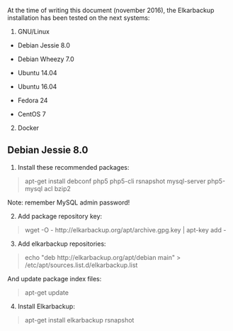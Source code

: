At the time of writing this document \(november 2016\), the Elkarbackup installation has been tested on the next systems:

1. GNU\/Linux
  * Debian Jessie 8.0

  * Debian Wheezy 7.0

  * Ubuntu 14.04

  * Ubuntu 16.04

  * Fedora 24

  * CentOS 7


2. Docker

## Debian Jessie 8.0

1. Install these recommended packages:

  > apt-get install debconf php5 php5-cli rsnapshot mysql-server php5-mysql acl bzip2

  Note: remember MySQL admin password!

2. Add package repository key:
  > wget -O - http:\/\/elkarbackup.org\/apt\/archive.gpg.key \| apt-key add -

3. Add elkarbackup repositories:
  > echo "deb http:\/\/elkarbackup.org\/apt\/debian main" &gt; \/etc\/apt\/sources.list.d\/elkarbackup.list

  And update package index files:

  > apt-get update

4. Install Elkarbackup:
  > apt-get install elkarbackup rsnapshot






